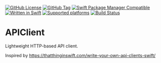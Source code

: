 [![GitHub License](https://img.shields.io/github/license/XCEssentials/APIClient.svg?longCache=true)](LICENSE)
[![GitHub Tag](https://img.shields.io/github/tag/XCEssentials/APIClient.svg?longCache=true)](https://github.com/XCEssentials/APIClient/tags)
[![Swift Package Manager Compatible](https://img.shields.io/badge/SPM-compatible-brightgreen.svg?longCache=true)](Package.swift)
[![Written in Swift](https://img.shields.io/badge/Swift-5.3-orange.svg?longCache=true)](https://swift.org)
[![Supported platforms](https://img.shields.io/badge/platforms-macOS%20%7C%20iOS%20%7C%20tvOS%20%7C%20watchOS%20%7C%20Linux-blue.svg?longCache=true)](Package.swift)
[![Build Status](https://travis-ci.com/XCEssentials/APIClient.svg?branch=master)](https://travis-ci.com/XCEssentials/APIClient)

# APIClient

Lightweight HTTP-based API client.

Inspired by https://thatthinginswift.com/write-your-own-api-clients-swift/
